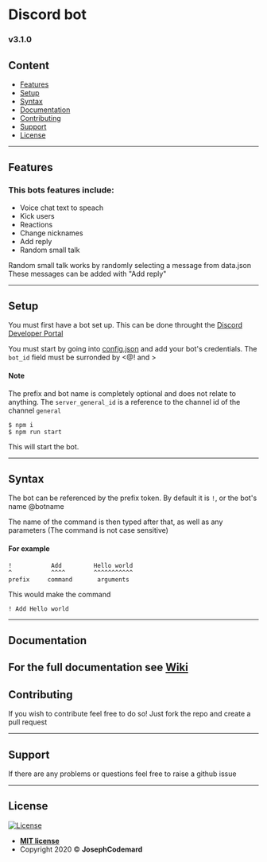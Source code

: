 # Discord bot #

### v3.1.0 ###



## Content ##

* [Features](#Features)
* [Setup](#Setup)
* [Syntax](#Syntax)
* [Documentation](#Documentation)
* [Contributing](#Contributing)
* [Support](#Support)
* [License](#License)

---

## Features ##

### This bots features include: ###

* Voice chat text to speach
* Kick users
* Reactions
* Change nicknames
* Add reply
* Random small talk

Random small talk works by randomly selecting a message from data.json
These messages can be added with "Add reply"

---

## Setup ##

You must first have a bot set up. This can be done throught the [Discord Developer Portal](https://discord.com/developers/applications)

You must start by going into [config.json](../master/src/config.json) and add your bot's credentials.
The `bot_id` field must be surronded by <@! and >


#### Note ####

The prefix and bot name is completely optional and does not relate to anything.
The `server_general_id` is a reference to the channel id of the channel `general`


```shell
$ npm i
$ npm run start
```

This will start the bot.

---

## Syntax ##

The bot can be referenced by the prefix token.
By default it is `!`, or the bot's name @botname

The name of the command is then typed after that, as well as any parameters
(The command is not case sensitive)

#### For example ####


```
!           Add         Hello world
^           ^^^^        ^^^^^^^^^^^
prefix     command       arguments
```

This would make the command 

`! Add Hello world`

---

## Documentation ##

For the full documentation see [Wiki](https://github.com/JosephCodemard/Discord-Bot/wiki)
---

## Contributing ##

If you wish to contribute feel free to do so!
Just fork the repo and create a pull request

---

## Support ##

If there are any problems or questions feel free to raise a github issue

---

## License ##

[![License](http://img.shields.io/:license-mit-blue.svg?style=flat-square)](http://badges.mit-license.org)

- **[MIT license](http://opensource.org/licenses/mit-license.php)**
- Copyright 2020 © <b>JosephCodemard</b>
